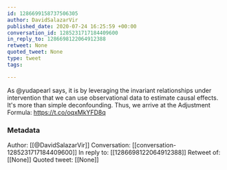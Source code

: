 ```yaml
---
id: 1286699158737506305
author: DavidSalazarVir
published_date: 2020-07-24 16:25:59 +00:00
conversation_id: 1285231717184409600
in_reply_to: 1286698122064912388
retweet: None
quoted_tweet: None
type: tweet
tags:

---
```


As @yudapearl says, it is by leveraging the invariant relationships under intervention that we can use observational data to estimate causal effects. It's more than simple deconfounding. Thus, we arrive at the Adjustment Formula: https://t.co/oqxMkYFD8q

### Metadata

Author: [[@DavidSalazarVir]]
Conversation: [[conversation-1285231717184409600]]
In reply to: [[1286698122064912388]]
Retweet of: [[None]]
Quoted tweet: [[None]]
